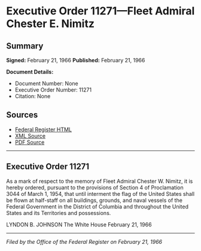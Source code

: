 # Executive Order 11271—Fleet Admiral Chester E. Nimitz

## Summary

**Signed:** February 21, 1966
**Published:** February 21, 1966

**Document Details:**
- Document Number: None
- Executive Order Number: 11271
- Citation: None

## Sources
- [Federal Register HTML](https://www.presidency.ucsb.edu/documents/executive-order-11271-fleet-admiral-chester-e-nimitz)
- [XML Source](None)
- [PDF Source](None)

---

## Executive Order 11271

As a mark of respect to the memory of Fleet Admiral Chester W. Nimitz, it is hereby ordered, pursuant to the provisions of Section 4 of Proclamation 3044 of March 1, 1954, that until interment the flag of the United States shall be flown at half-staff on all buildings, grounds, and naval vessels of the Federal Government in the District of Columbia and throughout the United States and its Territories and possessions.

LYNDON B. JOHNSON
The White House
February 21, 1966

---

*Filed by the Office of the Federal Register on February 21, 1966*
